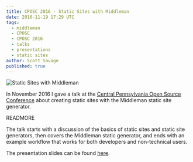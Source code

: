 ```yaml
---
title: CPOSC 2016 - Static Sites with Middleman
date: 2016-11-19 17:29 UTC
tags:
  - middleman
  - CPOSC
  - CPOSC 2016
  - talks
  - presentations
  - static sites
author: Scott Savage
published: true
---
```


![Static Sites with Middleman](cposc-2016-middleman.png "Static Sites
with Middleman")

In November 2016 I gave a talk at the [Central Pennsylvania Open Source
Conference](http://cposc.org) about creating static sites with the Middleman static site generator.

READMORE

The talk starts with a discussion of the basics of static sites and static site
generators, then covers the Middleman static generator, and ends with an example
workflow that works for both developers and non-technical users.  

The presentation slides can be found [here](/assets/cposc-2016-middleman.pdf).


